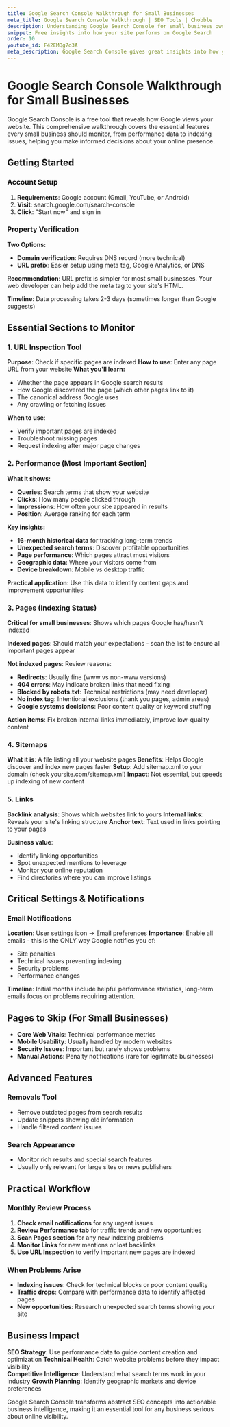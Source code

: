 ```yaml
---
title: Google Search Console Walkthrough for Small Businesses
meta_title: Google Search Console Walkthrough | SEO Tools | Chobble
description: Understanding Google Search Console for small business owners
snippet: Free insights into how your site performs on Google Search
order: 10
youtube_id: F42EMQg7o3A
meta_description: Google Search Console gives great insights into how your site performs on Google Search - learn which bits are most useful for small businesses
---
```


# Google Search Console Walkthrough for Small Businesses

Google Search Console is a free tool that reveals how Google views your website. This comprehensive walkthrough covers the essential features every small business should monitor, from performance data to indexing issues, helping you make informed decisions about your online presence.

## Getting Started

### Account Setup
1. **Requirements**: Google account (Gmail, YouTube, or Android)
2. **Visit**: search.google.com/search-console
3. **Click**: "Start now" and sign in

### Property Verification
**Two Options:**
- **Domain verification**: Requires DNS record (more technical)
- **URL prefix**: Easier setup using meta tag, Google Analytics, or DNS

**Recommendation**: URL prefix is simpler for most small businesses. Your web developer can help add the meta tag to your site's HTML.

**Timeline**: Data processing takes 2-3 days (sometimes longer than Google suggests)

## Essential Sections to Monitor

### 1. URL Inspection Tool
**Purpose**: Check if specific pages are indexed
**How to use**: Enter any page URL from your website
**What you'll learn:**
- Whether the page appears in Google search results
- How Google discovered the page (which other pages link to it)
- The canonical address Google uses
- Any crawling or fetching issues

**When to use**: 
- Verify important pages are indexed
- Troubleshoot missing pages
- Request indexing after major page changes

### 2. Performance (Most Important Section)
**What it shows:**
- **Queries**: Search terms that show your website
- **Clicks**: How many people clicked through
- **Impressions**: How often your site appeared in results
- **Position**: Average ranking for each term

**Key insights:**
- **16-month historical data** for tracking long-term trends
- **Unexpected search terms**: Discover profitable opportunities
- **Page performance**: Which pages attract most visitors
- **Geographic data**: Where your visitors come from
- **Device breakdown**: Mobile vs desktop traffic

**Practical application**: Use this data to identify content gaps and improvement opportunities

### 3. Pages (Indexing Status)
**Critical for small businesses**: Shows which pages Google has/hasn't indexed

**Indexed pages**: Should match your expectations - scan the list to ensure all important pages appear

**Not indexed pages**: Review reasons:
- **Redirects**: Usually fine (www vs non-www versions)
- **404 errors**: May indicate broken links that need fixing
- **Blocked by robots.txt**: Technical restrictions (may need developer)
- **No index tag**: Intentional exclusions (thank you pages, admin areas)
- **Google systems decisions**: Poor content quality or keyword stuffing

**Action items**: Fix broken internal links immediately, improve low-quality content

### 4. Sitemaps
**What it is**: A file listing all your website pages
**Benefits**: Helps Google discover and index new pages faster
**Setup**: Add sitemap.xml to your domain (check yoursite.com/sitemap.xml)
**Impact**: Not essential, but speeds up indexing of new content

### 5. Links
**Backlink analysis**: Shows which websites link to yours
**Internal links**: Reveals your site's linking structure
**Anchor text**: Text used in links pointing to your pages

**Business value**: 
- Identify linking opportunities
- Spot unexpected mentions to leverage
- Monitor your online reputation
- Find directories where you can improve listings

## Critical Settings & Notifications

### Email Notifications
**Location**: User settings icon → Email preferences
**Importance**: Enable all emails - this is the ONLY way Google notifies you of:
- Site penalties
- Technical issues preventing indexing
- Security problems
- Performance changes

**Timeline**: Initial months include helpful performance statistics, long-term emails focus on problems requiring attention.

## Pages to Skip (For Small Businesses)
- **Core Web Vitals**: Technical performance metrics
- **Mobile Usability**: Usually handled by modern websites
- **Security Issues**: Important but rarely shows problems
- **Manual Actions**: Penalty notifications (rare for legitimate businesses)

## Advanced Features

### Removals Tool
- Remove outdated pages from search results
- Update snippets showing old information
- Handle filtered content issues

### Search Appearance
- Monitor rich results and special search features
- Usually only relevant for large sites or news publishers

## Practical Workflow

### Monthly Review Process
1. **Check email notifications** for any urgent issues
2. **Review Performance tab** for traffic trends and new opportunities  
3. **Scan Pages section** for any new indexing problems
4. **Monitor Links** for new mentions or lost backlinks
5. **Use URL Inspection** to verify important new pages are indexed

### When Problems Arise
- **Indexing issues**: Check for technical blocks or poor content quality
- **Traffic drops**: Compare with performance data to identify affected pages
- **New opportunities**: Research unexpected search terms showing your site

## Business Impact

**SEO Strategy**: Use performance data to guide content creation and optimization
**Technical Health**: Catch website problems before they impact visibility  
**Competitive Intelligence**: Understand what search terms work in your industry
**Growth Planning**: Identify geographic markets and device preferences

Google Search Console transforms abstract SEO concepts into actionable business intelligence, making it an essential tool for any business serious about online visibility.